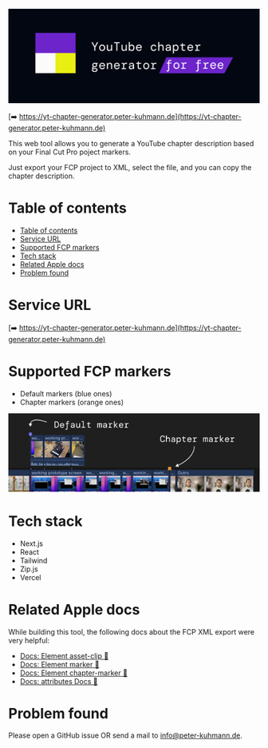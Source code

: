 ![Banner of the YouTube chapter generator](docs/docs-logo.jpg)

[➡️ https://yt-chapter-generator.peter-kuhmann.de](https://yt-chapter-generator.peter-kuhmann.de)

This web tool allows you to generate a YouTube chapter description
based on your Final Cut Pro poject markers.

Just export your FCP project to XML, select the file, and you can
copy the chapter description.

# Table of contents

<!-- TOC -->
* [Table of contents](#table-of-contents)
* [Service URL](#service-url)
* [Supported FCP markers](#supported-fcp-markers)
* [Tech stack](#tech-stack)
* [Related Apple docs](#related-apple-docs)
* [Problem found](#problem-found)
<!-- TOC -->

# Service URL
[➡️ https://yt-chapter-generator.peter-kuhmann.de](https://yt-chapter-generator.peter-kuhmann.de)

# Supported FCP markers
- Default markers (blue ones)
- Chapter markers (orange ones)

![Supported markers highlighted in a FCP timeline](docs/supported-markers.jpg)

# Tech stack
- Next.js
- React
- Tailwind
- Zip.js
- Vercel

# Related Apple docs
While building this tool, the following docs about the FCP XML export were very helpful:
- [Docs: Element asset-clip 🔗](https://developer.apple.com/documentation/professional_video_applications/fcpxml_reference/story_elements/asset-clip)
- [Docs: Element marker 🔗](https://developer.apple.com/documentation/professional_video_applications/fcpxml_reference/story_elements/marker)
- [Docs: Element chapter-marker 🔗](https://developer.apple.com/documentation/professional_video_applications/fcpxml_reference/story_elements/chapter-marker)
- [Docs: attributes Docs 🔗](https://developer.apple.com/documentation/professional_video_applications/fcpxml_reference/story_elements/timing_attributes)

# Problem found

Please open a GitHub issue OR send a mail to [info@peter-kuhmann.de](mailto:info@peter-kuhmann.de).